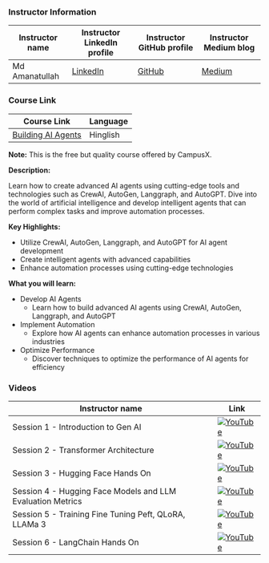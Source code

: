 ### Instructor Information

| Instructor name | Instructor LinkedIn profile | Instructor GitHub profile | Instructor Medium blog |
|-----------------|-----------------------------|--------------------------|------------------------|
| Md Amanatullah | [LinkedIn](https://www.linkedin.com/in/md-amanatullah12345/) | [GitHub](https://github.com/Aman78695) | [Medium](https://medium.com/@amanatulla1606) |

### Course Link

| Course Link | Language |
|-------------|----------|
| [Building AI Agents](https://learnwith.campusx.in/courses/Building-AI-Agents-663d25be012c994c18513e70) | Hinglish |

**Note:** This is the free but quality course offered by CampusX.

**Description:**

Learn how to create advanced AI agents using cutting-edge tools and technologies such as CrewAI, AutoGen, Langgraph, and AutoGPT. Dive into the world of artificial intelligence and develop intelligent agents that can perform complex tasks and improve automation processes.

**Key Highlights:**

- Utilize CrewAI, AutoGen, Langgraph, and AutoGPT for AI agent development
- Create intelligent agents with advanced capabilities
- Enhance automation processes using cutting-edge technologies

**What you will learn:**

- Develop AI Agents
    - Learn how to build advanced AI agents using CrewAI, AutoGen, Langgraph, and AutoGPT
- Implement Automation
    - Explore how AI agents can enhance automation processes in various industries
- Optimize Performance
    - Discover techniques to optimize the performance of AI agents for efficiency


### Videos
| Instructor name  | Link |
|-----------------|-------------------------|
| Session 1 - Introduction to Gen AI |[![YouTube](https://img.shields.io/badge/YouTube-Video-green)](https://youtu.be/bnV1eY08xKc?si=6QvzmvrOgNktjwuq)|
| Session 2 - Transformer Architecture | [![YouTube](https://img.shields.io/badge/YouTube-Video-green)](https://youtu.be/ndil_QVTLKE?si=yzklhrFMRAc_MuHi) |
| Session 3 - Hugging Face Hands On | [![YouTube](https://img.shields.io/badge/YouTube-Video-green)](https://youtu.be/NkTES7_54Gw?si=Wzap-dh-ZGoZKi7i) |
| Session 4 - Hugging Face Models and LLM Evaluation Metrics | [![YouTube](https://img.shields.io/badge/YouTube-Video-green)](https://youtu.be/SnK-cpLFs9s?si=uUeAriLBx3CRDVOz)|
| Session 5 - Training Fine Tuning Peft, QLoRA, LLAMa 3 | [![YouTube](https://img.shields.io/badge/YouTube-Video-green)](https://youtu.be/80rdMKWrV7I?si=wyYfQpcdYj5aQBT0)|
| Session 6 - LangChain Hands On | [![YouTube](https://img.shields.io/badge/YouTube-Video-green)](https://youtu.be/ssh3iTVa4Tw?si=mkjj3j_0gZXPC-oM) |
